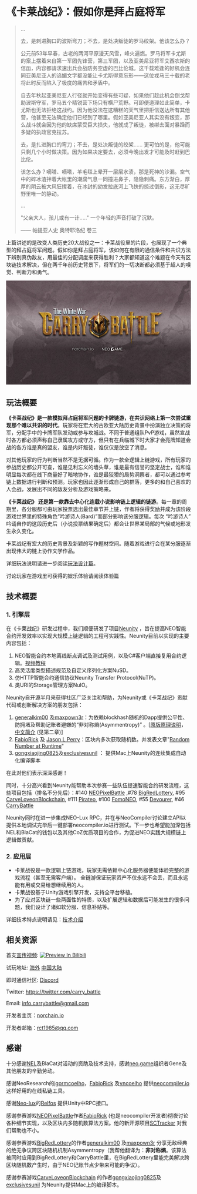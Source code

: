 # 《卡莱战纪》：假如你是拜占庭将军

 

>   ...
>
>   去，是刺进胸口的波斯弯刀；不去，是处决叛徒的罗马绞架。他该怎么办？
>
>
>
>   公元前53年早春，古老的两河平原漫天风雪，峰火遍燃。罗马将军卡尤斯的案上摆着来自第一军团先锋营，第三军团，以及亚美尼亚将军艾西农斯的信函，内容都请求速出兵会战防务空虚的巴比伦城。这千载难逢的好机会连同亚美尼亚人的谄媚文字都没能让卡尤斯得意忘形——这位戎马三十载的老将此时反而陷入了极度的痛苦和矛盾中。
>
>   自去年秋起亚美尼亚人行径就开始变得有些可疑，如果他们趁此机会倒戈帮助波斯守军，罗马五个精锐营下场只有横尸荒野。可即便道理如此简单，卡尤斯也无法拒绝这战约。因为他没法在这糟糕的天气里把拒信送达所有其他营，他甚至无法确定他们已经到了哪里。假如亚美尼亚人其实没有叛变，那么战斗就会因为他的缺席蒙受巨大损失，他就成了叛徒，被绑去面对暴躁而多疑的执政官克拉苏。
>
>   去，是扎进胸口的弯刀；不去，是处决叛徒的绞架…… 更可怕的是，他可能只剩几个小时做决策。因为如果决定要去，必须今晚出发才可能及时赶到巴比伦。
>
>   该怎么办？嘀嗒、嘀嗒，羊毛毯上晕开一层层水渍，那是死神的沙漏。空气中的碎冰渣拌着大帐里的潮腐气息一同撞进鼻子，隐隐刺痛。东方渐白，厚厚的阴云被大风狂撵着，在冰封的幼发拉底河上飞快的掠过倒影，这无尽旷野里唯一的静动。
>
>   ...
>
>   "父亲大人，孩儿或有一计....." 一个年轻的声音打破了沉默。
>
>
>
>   —— 帕提亚人史 奥特耶洛纪 卷三







上篇讲述的是改变人类历史20大战役之一：卡莱战役里的片段，也展现了一个典型的拜占庭将军问题。假如你是拜占庭将军，该如何在有限的通信条件和共识方法下辨别真伪敌友，用最佳的分配调度来获得胜利？大家都知道这个难题在今天有区块链技术解决，但在两千年前历史背景下，将军们的一切决断都必须基于超人的嗅觉、判断力和勇气。

![Logo](pics/Logo.jpg)

##  玩法概要

**《卡莱战纪》是一款模拟拜占庭将军问题的卡牌链游，在共识网络上第一次尝试重现那个难以共识的时代**。玩家将在宏大的古欧亚大陆历史背景中扮演独立决策的将军，分配手中的卡牌军队发动或参与攻城战。不同于普通组队PvP游戏，虽然宣战时各方都必须声称自己隶属攻方或守方，但只有在兵临城下时大家才会亮牌知道会战的各方谁是真的盟友，谁是内奸叛徒，谁仅仅是放空了消息。

对其他玩家的行为判断当然不是无据可循。作为一款全逻辑上链游戏，所有玩家的参战历史都公开可查，谁是见利忘义的墙头草，谁是最有信誉的坚定战士，谁和谁明显每次都在线下商量好了暗地协作，谁是最狡猾的局势洞察者，都可以通过参考链上数据进行判断和预测。玩家也因此逐渐形成自己的群落，更多的和自己喜欢的人会战，发展出不同的敌友分析及游戏策略来。

**《卡莱战纪》 还是第一款靠去中心化连载小说影响链上逻辑的链游**。每一章的周期里，各分服都可由玩家投票选出最佳章节并上链，作者将获得奖励并成为该阶段游戏世界里的特殊角色“吟游诗人(Bard)”而部分影响该分服逻辑。每次 “吟游诗人” 吟诵自作的这段历史后（小说投票结果确定后）都会让世界某局部的气候或地形发生永久变化。

卡莱战纪有宏大的历史背景及新颖的写作题材空间。随着游戏进行会在某分服逐渐出现伟大的链上协作文学作品。

详细玩法说明请进一步阅读[玩法设计篇](https://github.com/norchain/NEOGameComp/blob/master/%E5%8D%A1%E8%8E%B1%E6%88%98%E7%BA%AA-%E7%8E%A9%E6%B3%95.md)。

讨论玩家在游戏里可获得的娱乐体验请阅读体验篇

## 技术概要

### 1. 引擎层

在《卡莱战纪》研发过程中，我们顺便研发了项目[Neunity](https://github.com/norchain/Neunity) ，旨在提高NEO智能合约开发效率以实现大规模上链逻辑的工程可实践性。Neunity目前以实现的主要内容包括：

1. NEO智能合约本地离线断点调试及测试用例，以及C#客户端直接复用合约逻辑。[视频教程](https://youtu.be/vTkNzx403p8)
2. 高灵活度类型描述规范及自定义序列化方案NuSD。
3. 仿HTTP智能合约通信协议Neunity Transfer Protocol(NuTP)。
4. 类URI的Storage管理方案NuIO。

Neunity自开源半月来获得社区广泛关注和帮助，为Neunity或《卡莱战纪》贡献代码或创新解决方案的朋友包括：

1. [generalkim00](https://github.com/generalkim00) 及[maxpown3r](https://github.com/maxpown3r)：为依赖blockhash随机的Dapp提供公平性、防拥堵及帮助记账者避嫌的“非对称熵(Asymmentropy)” 。[[原版原理说明](https://github.com/generalkim00/neogame)，[中文简介](https://github.com/norchain/NEOCarryBattle/blob/master/%E5%8D%A1%E8%8E%B1%E6%88%98%E7%BA%AA-%E6%8A%80%E6%9C%AF.md) (见第二章)]
2. [FabioRick](https://github.com/FabioRick) 及 [Jason L Perry](https://medium.com/@ambethia)：区块内多次获取随机数。并发表文章"[Random Number at Runtime](https://medium.com/@fabiohcardoso/random-number-at-runtime-neo-smartcontract-60c4e6cb0bb1)"
3. [gongxiaojing0825](https://github.com/gongxiaojing0825)及[exclusivesunil](https://github.com/exclusivesunil) ： 提供Mac上Neunity的连续集成自动化编译脚本

在此对他们表示深深感谢！

同时，十分高兴看到Neunity能帮助本次参赛一些队伍提速智能合约研发流程，这些项目包括（排名不分先后）：\#140 [NEOPixelBattle](https://github.com/NEOGaming/NEOGames/tree/master/NEOPixelBattle) ,\#78 [BigRedLottery](https://github.com/generalkim00/neogame), \#95 [CarveLoveonBlockchain](https://github.com/exclusivesunil/howmuchyaknowabotme), \#111 [Pirateo](https://github.com/leonhano/SeaExplorer), \#100 [FomoNEO](https://github.com/qw1985/FomoNEO), \#55 [Devourer](https://github.com/norchain/NEOGameDevourer), \#46 [CarryBattle](https://github.com/norchain/NEOCarryBattle) 

Neunity同时在进一步集成NEO-Lux RPC，并在与NeoCompiler讨论建立API以提供本地调试完毕后一键部署neocompiler.io进行测试。下一步也希望能加深包括NEL和BlaCat的钱包以及其他CoZ优质项目的合作，为促进NEO实践大规模链上逻辑做贡献。



### 2. 应用层

* 卡莱战役是一款逻辑上链游戏，玩家无需依赖中心化服务器便能体验完整的游戏流程（甚至无需客户端）。  全链游保证玩家资产不仅永远不会丢，而且永远能有用或交易给想继续用的人。
* 卡莱战役基于Unity游戏引擎开发，支持全平台移植。
* 为了应对区块链一些两面性的特质，以及扩展逻辑和数据后可能发生的很多问题，我们设计了诸如软分服、信息补贴等。

详细技术特点说明请见：[技术介绍](https://github.com/norchain/NEOCarryBattle/blob/master/%E5%8D%A1%E8%8E%B1%E6%88%98%E7%BA%AA-%E6%8A%80%E6%9C%AF.md)

## 相关资源

首支[宣传视频](https://www.bilibili.com/video/av29822452/):
[![Preview In Bilibili](http://www.imageurl.ir/images/94223527848154454953.png)](https://www.bilibili.com/video/av29822452/)

试玩地址: [海外](http://www.norchain.io/neounity)  [中国大陆](http://119.23.254.156/neounity/)

即时通信社区: [Discord](<https://discord.gg/pKQyyrP> )

Twitter: https://twitter.com/carry_battle

Email: info.carrybattle@gmail.com

开发者主页：[norchain.io](norchain.io)

开发者邮箱：rct1985@qq.com



## 感谢

十分感谢[NEL](https://github.com/NewEconoLab)及BlaCat对活动的资助及技术支持，感谢[neo.game](neo.game)组织者Gene及其他朋友的辛勤劳动。

感谢NeoResearch的[igormcoelho](https://github.com/igormcoelho)，[FabioRick](https://github.com/FabioRick) 及[vncoelho](https://github.com/vncoelho) 提供[neocompiler.io](https://neocompiler.io/) 这样好用的在线私链工具。

感谢[Neo-lux](https://github.com/CityOfZion/neo-lux)的[Relfos](https://github.com/Relfos) 提供Unity中RPC接口。

感谢参赛游戏[NEOPixelBattle](https://github.com/NEOGaming/NEOGames/tree/master/NEOPixelBattle)作者[FabioRick](https://github.com/FabioRick) (也是neocompiler开发者)彻夜讨论各种细节实现，以及区块内多随机数算法方案。他的新开源项目[SCTracker](https://github.com/FabioRick/SCTracker) 对我们帮助也不小。

感谢参赛游戏[BigRedLottery](https://github.com/generalkim00/neogame)的作者[generalkim00](https://github.com/generalkim00) 及[maxpown3r](https://github.com/maxpown3r) 分享无敌经典的绝无争议跨区块随机机制Asymmentropy（我帮他翻译为：**非对称熵**。该算法被同时应用到BigRedLottery和CarryBattle里，在BigRedLottery里能完美解决跨区块随机数产生时，由于NEO记账节点少带来可能的争议）。

感谢参赛游戏[CarveLoveonBlockchain](https://github.com/exclusivesunil/howmuchyaknowabotme) 的作者[gongxiaojing0825](https://github.com/gongxiaojing0825)及[exclusivesunil](https://github.com/exclusivesunil) 为Neunity提供Mac上的编译脚本。
